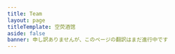 ```yaml
---
title: Team
layout: page
titleTemplate: 空荧酒馆
aside: false
banner: 申し訳ありませんが、このページの翻訳はまだ進行中です
---
```


<script setup lang="ts">
import TeamPage from '../components/team/TeamPage.vue'
</script>

<TeamPage />
